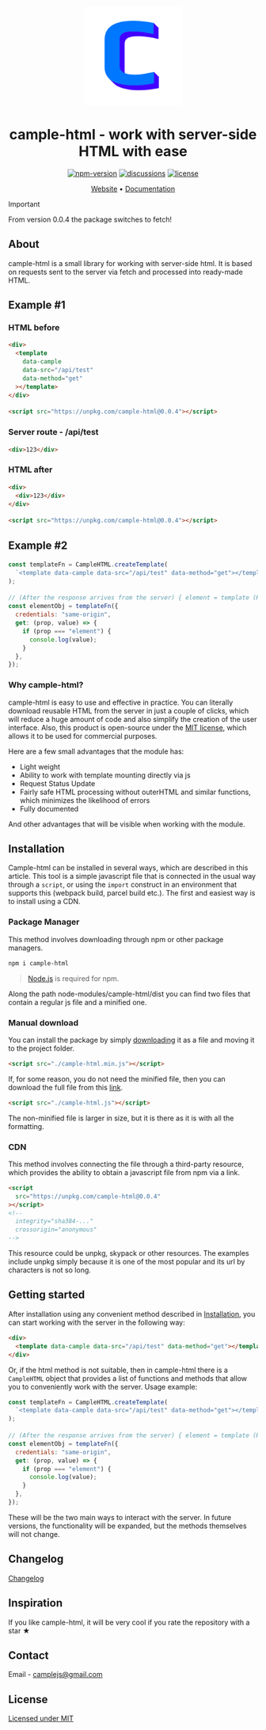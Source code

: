 <p align="center">
    <a href="https://www.npmjs.com/package/cample-html">
        <img width="200" height="200" src="https://github.com/Camplejs/media/blob/main/logo_transparent.png" alt="cample" >
    </a>
</p>
<h1 align="center">cample-html - work with server-side HTML with ease</h1>
<div align="center">

[![npm-version](https://img.shields.io/npm/v/cample-html?logo=npm&color=0183ff&style=for-the-badge)](https://www.npmjs.com/package/cample-html)
[![discussions](https://img.shields.io/badge/discussions-0183ff?style=for-the-badge&logo=github&labelColor=555555)](https://github.com/cample-html/cample-html/discussions)
[![license](https://img.shields.io/badge/MIT-0183ff?style=for-the-badge&label=license&logoColor=FFF&labelColor=555555)](https://github.com/cample-html/cample-html/blob/master/LICENSE)

</div>

<div align="center"><a href="https://cample-html.github.io">Website</a> • <a href="https://cample-html.github.io/#/?id=template">Documentation</a>
</div>

> [!IMPORTANT]
> From version 0.0.4 the package switches to fetch!

## About

cample-html is a small library for working with server-side html. It is based on requests sent to the server via fetch and processed into ready-made HTML.

## Example #1

### HTML before

```html
<div>
  <template
    data-cample
    data-src="/api/test"
    data-method="get"
  ></template>
</div>

<script src="https://unpkg.com/cample-html@0.0.4"></script>
```

### Server route - /api/test

```html
<div>123</div>
```

### HTML after

```html
<div>
  <div>123</div>
</div>

<script src="https://unpkg.com/cample-html@0.0.4"></script>
```

## Example #2

```javascript
const templateFn = CampleHTML.createTemplate(
  `<template data-cample data-src="/api/test" data-method="get"></template>`
);

// (After the response arrives from the server) { element = template (HTMLTemplateElement type), status = 200 }
const elementObj = templateFn({
  credentials: "same-origin",
  get: (prop, value) => {
    if (prop === "element") {
      console.log(value);
    }
  },
});
```

### Why cample-html?

cample-html is easy to use and effective in practice. You can literally download reusable HTML from the server in just a couple of clicks, which will reduce a huge amount of code and also simplify the creation of the user interface. Also, this product is open-source under the [MIT license](https://github.com/cample-html/cample-html/blob/master/LICENSE), which allows it to be used for commercial purposes.

Here are a few small advantages that the module has:

- Light weight
- Ability to work with template mounting directly via js
- Request Status Update
- Fairly safe HTML processing without outerHTML and similar functions, which minimizes the likelihood of errors
- Fully documented

And other advantages that will be visible when working with the module.

## Installation

Cample-html can be installed in several ways, which are described in this article. This tool is a simple javascript file that is connected in the usual way through a `script`, or using the `import` construct in an environment that supports this (webpack build, parcel build etc.). The first and easiest way is to install using a CDN.

### Package Manager

This method involves downloading through npm or other package managers.

```bash
npm i cample-html
```

> [Node.js](https://nodejs.org) is required for npm.

Along the path node-modules/cample-html/dist you can find two files that contain a regular js file and a minified one.

### Manual download

You can install the package by simply [downloading](https://unpkg.com/cample-html@0.0.4/dist/cample-html.min.js) it as a file and moving it to the project folder.

```html
<script src="./cample-html.min.js"></script>
```

If, for some reason, you do not need the minified file, then you can download the full file from this [link](https://unpkg.com/cample-html@0.0.4/dist/cample-html.js).

```html
<script src="./cample-html.js"></script>
```

The non-minified file is larger in size, but it is there as it is with all the formatting.

### CDN

This method involves connecting the file through a third-party resource, which provides the ability to obtain a javascript file from npm via a link.

```html
<script
  src="https://unpkg.com/cample-html@0.0.4"
></script>
<!--
  integrity="sha384-..."
  crossorigin="anonymous"
-->
```

This resource could be unpkg, skypack or other resources. The examples include unpkg simply because it is one of the most popular and its url by characters is not so long.

## Getting started

After installation using any convenient method described in [Installation](/?id=installation), you can start working with the server in the following way:

```html
<div>
  <template data-cample data-src="/api/test" data-method="get"></template>
</div>
```

Or, if the html method is not suitable, then in cample-html there is a `CampleHTML` object that provides a list of functions and methods that allow you to conveniently work with the server. Usage example:

```javascript
const templateFn = CampleHTML.createTemplate(
  `<template data-cample data-src="/api/test" data-method="get"></template>`
);

// (After the response arrives from the server) { element = template (HTMLTemplateElement type), status = 200 }
const elementObj = templateFn({
  credentials: "same-origin",
  get: (prop, value) => {
    if (prop === "element") {
      console.log(value);
    }
  },
});
```

These will be the two main ways to interact with the server. In future versions, the functionality will be expanded, but the methods themselves will not change.

## Changelog

[Changelog](https://github.com/cample-html/cample-html/releases)

## Inspiration

If you like cample-html, it will be very cool if you rate the repository with a star ★

## Contact

Email - camplejs@gmail.com

## License

[Licensed under MIT](https://github.com/cample-html/cample-html/blob/master/LICENSE)

